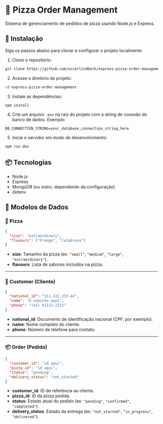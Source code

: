 # 🍕 Pizza Order Management

Sistema de gerenciamento de pedidos de pizza usando Node.js e Express.

## 🚀 Instalação

Siga os passos abaixo para clonar e configurar o projeto localmente:

1. Clone o repositório:

```bash
git clone https://github.com/oscarlindbeck/express-pizza-order-management.git
```

2. Acesse o diretório do projeto:

```bash
cd express-pizza-order-management
```

3. Instale as dependências:

```bash
npm install
```

4. Crie um arquivo `.env` na raiz do projeto com a string de conexão do banco de dados. Exemplo:

```
DB_CONNECTION_STRING=your_database_connection_string_here
```

5. Inicie o servidor em modo de desenvolvimento:

```bash
npm run dev
```

## 📦 Tecnologias

- Node.js
- Express
- MongoDB (ou outro, dependendo da configuração)
- dotenv

## 🧾 Modelos de Dados

### 🍕 Pizza

```json
{
  "size": "extraordinary",
  "flavours": ["Frango", "Calabresa"]
}
```

- **size**: Tamanho da pizza (ex: `"small"`, `"medium"`, `"large"`, `"extraordinary"`).
- **flavours**: Lista de sabores incluídos na pizza.

---

### 👤 Customer (Cliente)

```json
{
  "national_id": "111.222.333-44",
  "name": "O nominho aqui",
  "phone": "(41) 91111-2222"
}
```

- **national_id**: Documento de identificação nacional (CPF, por exemplo).
- **name**: Nome completo do cliente.
- **phone**: Número de telefone para contato.

---

### 📦 Order (Pedido)

```json
{
  "customer_id": "id aqui",
  "pizza_id": "id aqui",
  "status": "pending",
  "delivery_status": "not_started"
}
```

- **customer_id**: ID de referência ao cliente.
- **pizza_id**: ID da pizza pedida.
- **status**: Estado atual do pedido (ex: `"pending"`, `"confirmed"`, `"completed"`).
- **delivery_status**: Estado da entrega (ex: `"not_started"`, `"in_progress"`, `"delivered"`).
